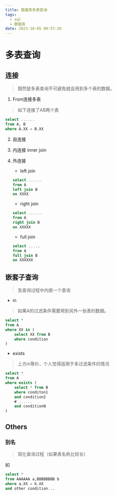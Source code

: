 ```yaml
---
title: 数据库多表查询
tags:
  - sql
  - 数据库
date: 2023-10-05 09:57:20
---
```





# 多表查询



## 连接



> 既然是多表查询不可避免就会用到多个表的数据。



1. From连接多表

> 如下连接了AB两个表

```sql
select ......
from A, B
where A.XX = B.XX
```

2. 自连接

3. 内连接 inner join

4. 外连接

   - left join

   ```sql
   select ......
   from A
   left join B
   on XXXX
   ```

   - right join

   ```sql
   select ......
   from A
   right join B
   on XXXXX
   ```

   - full join

   ```sql
   select .....
   from A
   full join B
   on XXXXXX
   ```

   





## 嵌套子查询



> 及查询过程中内嵌一个查询



- in

>  如果A的过滤条件需要用到另外一张表的数据。

```sql
select *
from A
where XX in (
	select XX from B
    where condition
)
```

- exists

> 上方in等价，个人觉得适用于多过滤条件的情况

```sql
select *
from A
where exists (
	select * from B
    where conditon1
    and condition2
    # ......
    and conditionN
)
```



## Others



### 别名



> 简化查询过程（如果表名称比较长）

如

```sql
select * 
from AAAAAA a,BBBBBBBB b
where a.XX = b.XX
and other condition...
```









